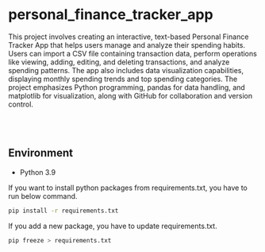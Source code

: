 # personal_finance_tracker_app
This project involves creating an interactive, text-based Personal Finance Tracker
App that helps users manage and analyze their spending habits. Users can import
a CSV file containing transaction data, perform operations like viewing, adding,
editing, and deleting transactions, and analyze spending patterns. The app also
includes data visualization capabilities, displaying monthly spending trends and
top spending categories. The project emphasizes Python programming, pandas
for data handling, and matplotlib for visualization, along with GitHub for
collaboration and version control.

<br></br>

## Environment
- Python 3.9

If you want to install python packages from requirements.txt, you have to run below command.

```bash
pip install -r requirements.txt
```

If you add a new package, you have to update requirements.txt.

```bash
pip freeze > requirements.txt
```
